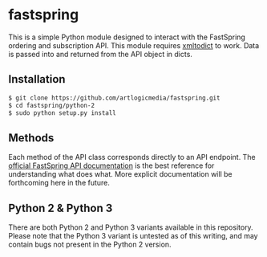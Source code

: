 # fastspring

This is a simple Python module designed to interact with the FastSpring ordering
and subscription API. This module requires [xmltodict][1] to work. Data is
passed into and returned from the API object in dicts.

## Installation

```bash
$ git clone https://github.com/artlogicmedia/fastspring.git
$ cd fastspring/python-2
$ sudo python setup.py install
```

## Methods

Each method of the API class corresponds directly to an API endpoint. The
[official FastSpring API documentation][2] is the best reference for
understanding what does what. More explicit documentation will be forthcoming
here in the future.

## Python 2 & Python 3

There are both Python 2 and Python 3 variants available in this repository.
Please note that the Python 3 variant is untested as of this writing, and may
contain bugs not present in the Python 2 version.

[1]: https://github.com/martinblech/xmltodict/
[2]: https://github.com/fastspring/fastspring-api/